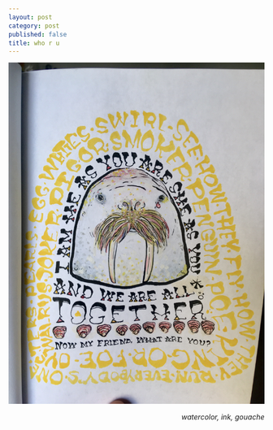 ```yaml
---
layout: post
category: post
published: false
title: who r u
---
```

![we all r us](/media/ura-walrus.jpeg)
<!--more-->
<span class='date' style='float:right;'>*watercolor, ink, gouache*</span>  
  
  
